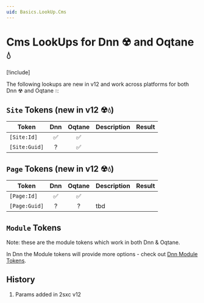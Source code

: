 ```yaml
---
uid: Basics.LookUp.Cms
---
```


# Cms LookUps for Dnn ☢ and Oqtane 💧

[!include[](~/basics/stack/_shared-float-summary.md)]
<style>.context-box-summary .lookup-sources { visibility: visible; } </style>

The following lookups are new in v12 and work across platforms for both Dnn ☢ and Oqtane 💧:

<!-- ## `Tenant` Tokens

| Token | Dnn | Oqtane | Description | Result
| --- | :-: | :-: | --- | ---
| `[Tenant:Id]` | ✅ | ✅ | 
| `[Tenant:Guid]` | - | - | future feature | - -->

## `Site` Tokens (new in v12 ☢💧)

| Token | Dnn | Oqtane | Description | Result
| --- | :-: | :-: | --- | ---
| `[Site:Id]` | ✅ | ✅ | 
| `[Site:Guid]` | ? | ✅ | 

## `Page` Tokens (new in v12 ☢💧)

| Token | Dnn | Oqtane | Description | Result
| --- | :-: | :-: | --- | ---
| `[Page:Id]` | ✅ | ✅ | 
| `[Page:Guid]` | ? | ? | tbd

## `Module` Tokens

Note: these are the module tokens which work in both Dnn & Oqtane. 

In Dnn the Module tokens will provide more options - check out [Dnn Module Tokens](xref:Basics.LookUp.Dnn#module-tokens).



## History

1. Params added in 2sxc v12


